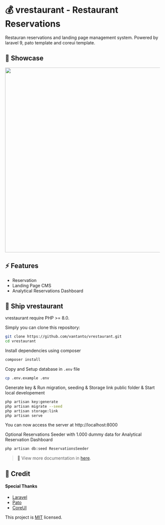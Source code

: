 
# 💰 vrestaurant - Restaurant Reservations

Restauran reservations and landing page management system. Powered by laravel 9, pato template and coreui template. 


## 📸 Showcase

<p align="center">
<img src="./public/assets/demo.gif" width="600"><br>
</p>


## ⚡ Features

- Reservation
- Landing Page CMS
- Analytical Reservations Dashboard


## 🚀 Ship vrestaurant

vrestaurant require PHP >= 8.0.

Simply you can clone this repository:

```bash
git clone https://github.com/vantanto/vrestaurant.git
cd vrestaurant
```

Install dependencies using composer

```bash
composer install
```

Copy and Setup database in `.env` file

```bash
cp .env.example .env
```

Generate key & Run migration, seeding & Storage link public folder & Start local developement

```bash
php artisan key:generate
php artisan migrate --seed
php artisan storage:link
php artisan serve
```

You can now access the server at http://localhost:8000

Optional Reservations Seeder with 1.000 dummy data for Analytical Reservation Dashboard 

```bash
php artisan db:seed ReservationsSeeder
```

> **📃**
> View more documentation in <a href="https://vantanto.github.io/pages/documentation/vrestaurant.html" target="_blank">here</a>.

## 📝 Credit

#### Special Thanks
- [Laravel](https://laravel.com/)
- [Pato](https://github.com/technext/pato/)
- [CoreUI](https://coreui.io/)

This project is [MIT](https://github.com/vantanto/vrestaurant/blob/master/LICENSE) licensed.